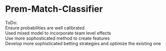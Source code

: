 # Prem-Match-Classifier

ToDo: <br />
Ensure probabilities are well calibrated <br />
Used mixed model to incorporate team level effects <br />
Use more sophosticated method to create features <br />
Develop more sophisticated betting strategies and optimize the existing one <br />

